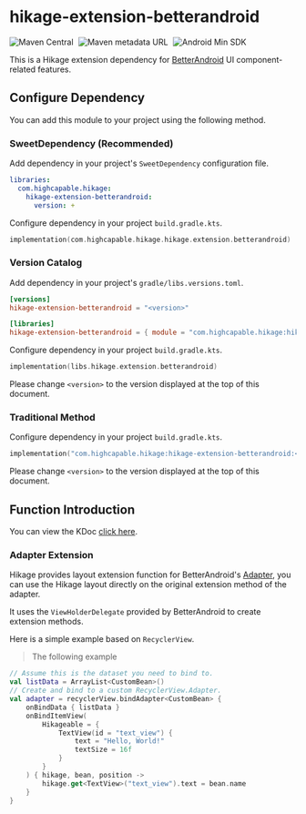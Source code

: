 # hikage-extension-betterandroid

![Maven Central](https://img.shields.io/maven-central/v/com.highcapable.hikage/hikage-extension-betterandroid?logo=apachemaven&logoColor=orange)
<span style="margin-left: 5px"/>
![Maven metadata URL](https://img.shields.io/maven-metadata/v?metadataUrl=https%3A%2F%2Fraw.githubusercontent.com%2FHighCapable%2Fmaven-repository%2Frefs%2Fheads%2Fmain%2Frepository%2Freleases%2Fcom%2Fhighcapable%2Fhikage%2Fhikage-extension-betterandroid%2Fmaven-metadata.xml&logo=apachemaven&logoColor=orange&label=highcapable-maven-releases)
<span style="margin-left: 5px"/>
![Android Min SDK](https://img.shields.io/badge/Min%20SDK-21-orange?logo=android)

This is a Hikage extension dependency for [BetterAndroid](https://github.com/BetterAndroid/BetterAndroid) UI component-related features.

## Configure Dependency

You can add this module to your project using the following method.

### SweetDependency (Recommended)

Add dependency in your project's `SweetDependency` configuration file.

```yaml
libraries:
  com.highcapable.hikage:
    hikage-extension-betterandroid:
      version: +
```

Configure dependency in your project `build.gradle.kts`.

```kotlin
implementation(com.highcapable.hikage.hikage.extension.betterandroid)
```

### Version Catalog

Add dependency in your project's `gradle/libs.versions.toml`.

```toml
[versions]
hikage-extension-betterandroid = "<version>"

[libraries]
hikage-extension-betterandroid = { module = "com.highcapable.hikage:hikage-extension-betterandroid", version.ref = "hikage-extension-betterandroid" }
```

Configure dependency in your project `build.gradle.kts`.

```kotlin
implementation(libs.hikage.extension.betterandroid)
```

Please change `<version>` to the version displayed at the top of this document.

### Traditional Method

Configure dependency in your project `build.gradle.kts`.

```kotlin
implementation("com.highcapable.hikage:hikage-extension-betterandroid:<version>")
```

Please change `<version>` to the version displayed at the top of this document.

## Function Introduction

You can view the KDoc [click here](kdoc://hikage-extension-betterandroid).

### Adapter Extension

Hikage provides layout extension function for BetterAndroid's [Adapter](https://betterandroid.github.io/BetterAndroid/en/library/ui-component#adapter),
you can use the Hikage layout directly on the original extension method of the adapter.

It uses the `ViewHolderDelegate` provided by BetterAndroid to create extension methods.

Here is a simple example based on `RecyclerView`.

> The following example

```kotlin
// Assume this is the dataset you need to bind to.
val listData = ArrayList<CustomBean>()
// Create and bind to a custom RecyclerView.Adapter.
val adapter = recyclerView.bindAdapter<CustomBean> {
    onBindData { listData }
    onBindItemView(
        Hikageable = {
            TextView(id = "text_view") {
                text = "Hello, World!"
                textSize = 16f
            }
        }
    ) { hikage, bean, position ->
        hikage.get<TextView>("text_view").text = bean.name
    }
}
```
